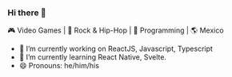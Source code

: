 ### Hi there 👋
🎮 Video Games | 🎼 Rock & Hip-Hop | 💙 Programming | 🌎 Mexico

- 🔭 I’m currently working on ReactJS, Javascript, Typescript
- 🌱 I’m currently learning React Native, Svelte.
- 😄 Pronouns: he/him/his



<!--
**dorian-morones/dorian-morones** is a ✨ _special_ ✨ repository because its `README.md` (this file) appears on your GitHub profile.

Here are some ideas to get you started:

- 🔭 I’m currently working on ...
- 🌱 I’m currently learning ...
- 👯 I’m looking to collaborate on ...
- 🤔 I’m looking for help with ...
- 💬 Ask me about ...
- 📫 How to reach me: ...
- 😄 Pronouns: ...
- ⚡ Fun fact: ...

<p align="left">
  <img src="https://konpa.github.io/devicon/devicon.git/icons/javascript/javascript-original.svg" alt="javascript" width="24px" height="24px"/> !
  <img src="https://konpa.github.io/devicon/devicon.git/icons/react/react-original-wordmark.svg" alt="react" width="24px" height="24px"/>
  <img src="https://konpa.github.io/devicon/devicon.git/icons/typescript/typescript-original.svg" alt="javascript" width="24px" height="24px"/>
</p>

-->
